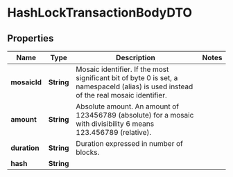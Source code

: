 

# HashLockTransactionBodyDTO


## Properties

| Name | Type | Description | Notes |
|------------ | ------------- | ------------- | -------------|
|**mosaicId** | **String** | Mosaic identifier. If the most significant bit of byte 0 is set, a namespaceId (alias) is used instead of the real mosaic identifier.  |  |
|**amount** | **String** | Absolute amount. An amount of 123456789 (absolute) for a mosaic with divisibility 6 means 123.456789 (relative). |  |
|**duration** | **String** | Duration expressed in number of blocks. |  |
|**hash** | **String** |  |  |



